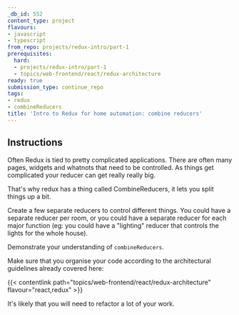 ```yaml
---
_db_id: 552
content_type: project
flavours:
- javascript
- typescript
from_repo: projects/redux-intro/part-1
prerequisites:
  hard:
  - projects/redux-intro/part-1
  - topics/web-frontend/react/redux-architecture
ready: true
submission_type: continue_repo
tags:
- redux
- combineReducers
title: 'Intro to Redux for home automation: combine reducers'
---
```


## Instructions

Often Redux is tied to pretty complicated applications. There are often many pages, widgets and whatnots that need to be controlled. As things get complicated your reducer can get really really big.

That's why redux has a thing called CombineReducers, it lets you split things up a bit.

Create a few separate reducers to control different things. You could have a separate reducer per room, or you could have a separate reducer for each major function (eg: you could have a "lighting" reducer that controls the lights for the whole house).

Demonstrate your understanding of `combineReducers`.

Make sure that you organise your code according to the architectural guidelines already covered here:

{{< contentlink path="topics/web-frontend/react/redux-architecture" flavour="react,redux" >}}

It's likely that you will need to refactor a lot of your work.